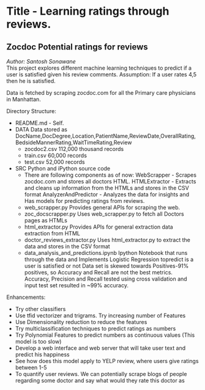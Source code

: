 <h1>Title - Learning ratings through reviews.</h1>

<h2>Zocdoc Potential ratings for reviews</h2>
<i> Author: Santosh Sonawane </i><br>
This project explores different machine learning techniques to predict if a user is satisfied given his review comments. 
Assumption: If a user rates 4,5 then he is satisfied.

Data is fetched by scraping zocdoc.com for all the Primary care physicians in Manhattan.

Directory Structure:
* README.md - Self.
* DATA 
       Data stored as DocName,DocDegree,Location,PatientName,ReviewDate,OverallRating,BedsideMannerRating,WaitTimeRating,Review
    * zocdoc2.csv 112,000 thousand records 
    * train.csv 60,000 records
    * test.csv 52,000 records
* SRC
       Python and iPython source code
    * There are following components as of now:
    	WebScrapper - Scrapes zocdoc.com and stores all doctors HTML.
	HTMLExtractor - Extracts and cleans up information from the HTMLs and stores in the CSV format
	AnalyzerAndPredictor - Analyzes the data for insights and Has models for predicting ratings from reviews.
    * web_scrapper.py Provides general APIs for scraping the web.
    * zoc_docscrapper.py Uses web_scrapper.py to fetch all Doctors pages as HTMLs
    * html_extractor.py Provides APIs for general extraction data extraction from HTML
    * doctor_reviews_extractor.py Uses html_extractor.py to extract the data and stores in the CSV format
    * data_analysis_and_predictions.ipynb Ipython Notebook that runs through the data and Implements Logistic Regression topredict is a user is satisfied or not
       Data set is skewed towards Positives-91% positives, so Accuracy and Recall are not the best metrics. 
       Accuracy, Precision and Recall tested using cross validation and input test set resulted in ~99% accuracy.

Enhancements:
* Try other classifiers
* Use tfid vectorizer and trigrams. Try increasing number of Features
* Use Dimensionality reduction to reduce the features
* Try multiclassification techniques to predict ratings as numbers
* Try Polynomial Features to predict numbers as continuous values (This model is too slow)
* Develop a web interface and web server that will take user text and predict his happiness
* See how does this model apply to YELP review, where users give ratings between 1-5
* To quantify user reviews. We can potentially scrape blogs of people regarding some doctor and say what would they rate this doctor as
